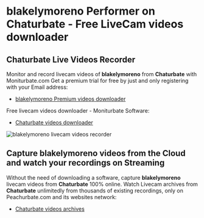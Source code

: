 # blakelymoreno Performer on Chaturbate - Free LiveCam videos downloader

## Chaturbate Live Videos Recorder

Monitor and record livecam videos of **blakelymoreno** from **Chaturbate** with Moniturbate.com
Get a premium trial for free by just and only registering with your Email address:
* [blakelymoreno Premium videos downloader](https://moniturbate.com/request-demo-licence-key.html)

Free livecam videos downloader - Moniturbate Software:
* [Chaturbate videos downloader](https://moniturbate.com/moniturbate-download-software.html)

![blakelymoreno livecam videos recorder](https://peachurnet.com/templates/moniturbate-software.png)


## Capture blakelymoreno videos from the Cloud and watch your recordings on Streaming

Without the need of downloading a software, capture **blakelymoreno** livecam videos from **Chaturbate** 100% online.
Watch Livecam archives from **Chaturbate** unlimitedly from thousands of existing recordings, only on Peachurbate.com and its websites network:
* [Chaturbate videos archives](https://peachurnet.com/)